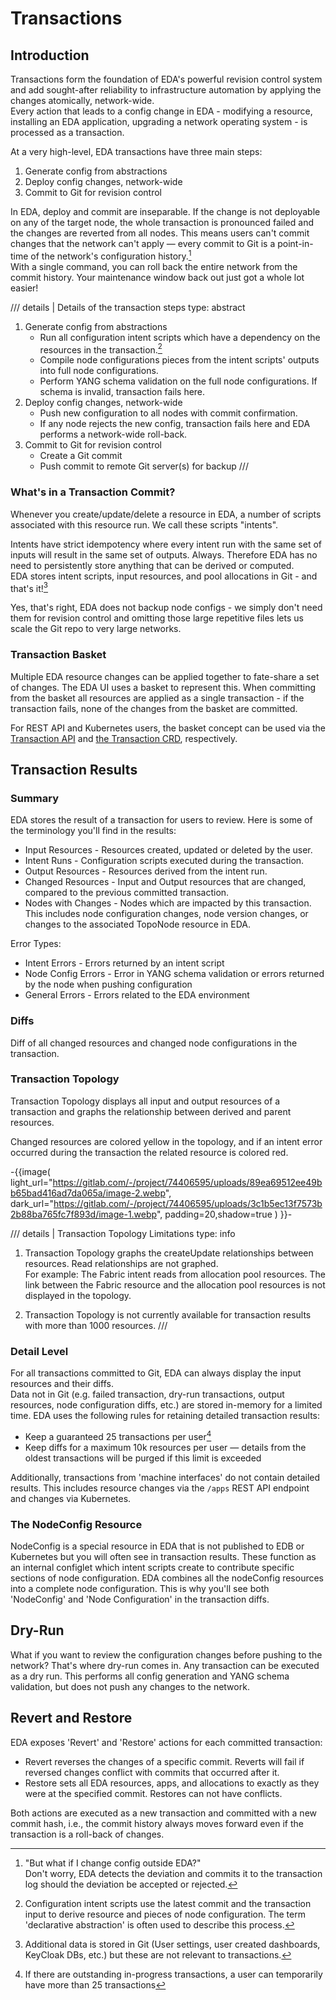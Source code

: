 # Transactions

## Introduction

Transactions form the foundation of EDA's powerful revision control system and add sought-after reliability to infrastructure automation by applying the changes atomically, network-wide.  
Every action that leads to a config change in EDA - modifying a resource, installing an EDA application, upgrading a network operating system - is processed as a transaction.  

At a very high-level, EDA transactions have three main steps:

1. Generate config from abstractions
1. Deploy config changes, network-wide
1. Commit to Git for revision control

In EDA, deploy and commit are inseparable. If the change is not deployable on any of the target node, the whole transaction is pronounced failed and the changes are reverted from all nodes. This means users can't commit changes that the network can't apply — every commit to Git is a point-in-time of the network's configuration history.[^1]  
With a single command, you can roll back the entire network from the commit history. Your maintenance window back out just got a whole lot easier!

/// details | Details of the transaction steps
    type: abstract

1. Generate config from abstractions
    * Run all configuration intent scripts which have a dependency on the resources in the transaction.[^2]
    * Compile node configurations pieces from the intent scripts' outputs into full node configurations.
    * Perform YANG schema validation on the full node configurations. If schema is invalid, transaction fails here.
1. Deploy config changes, network-wide
    * Push new configuration to all nodes with commit confirmation.
    * If any node rejects the new config, transaction fails here and EDA performs a network-wide roll-back.
1. Commit to Git for revision control
    * Create a Git commit
    * Push commit to remote Git server(s) for backup
///

### What's in a Transaction Commit?

Whenever you create/update/delete a resource in EDA, a number of scripts associated with this resource run. We call these scripts "intents".

Intents have strict idempotency where every intent run with the same set of inputs will result in the same set of outputs. Always.
Therefore EDA has no need to persistently store anything that can be derived or computed.  
EDA stores intent scripts, input resources, and pool allocations in Git - and that's it![^3]

Yes, that's right, EDA does not backup node configs - we simply don't need them for revision control and omitting those large repetitive files lets us scale the Git repo to very large networks.

### Transaction Basket

Multiple EDA resource changes can be applied together to fate-share a set of changes. The EDA UI uses a basket to represent this. When committing from the basket all resources are applied as a single transaction - if the transaction fails, none of the changes from the basket are committed.

For REST API and Kubernetes users, the basket concept can be used via the [Transaction API](https://rest.wiki/?https://raw.githubusercontent.com/eda-labs/openapi/refs/tags/v-{{eda_version}}-/core/core.json) and [the Transaction CRD](https://crd.eda.dev/transactions.core.eda.nokia.com/v1), respectively.

## Transaction Results

### Summary

EDA stores the result of a transaction for users to review. Here is some of the terminology you'll find in the results:

* Input Resources - Resources created, updated or deleted by the user.
* Intent Runs - Configuration scripts executed during the transaction.
* Output Resources - Resources derived from the intent run.
* Changed Resources - Input and Output resources that are changed, compared to the previous committed transaction.
* Nodes with Changes - Nodes which are impacted by this transaction. This includes node configuration changes, node version changes, or changes to the associated TopoNode resource in EDA.

Error Types:

* Intent Errors - Errors returned by an intent script
* Node Config Errors - Error in YANG schema validation or errors returned by the node when pushing configuration
* General Errors - Errors related to the EDA environment

### Diffs

Diff of all changed resources and changed node configurations in the transaction.

### Transaction Topology

Transaction Topology displays all input and output resources of a transaction and graphs the relationship between derived and parent resources.

Changed resources are colored yellow in the topology, and if an intent error occurred during the transaction the related resource is colored red.

-{{image(
    light_url="https://gitlab.com/-/project/74406595/uploads/89ea69512ee49bb65bad416ad7da065a/image-2.webp",
    dark_url="https://gitlab.com/-/project/74406595/uploads/3c1b5ec13f7573b2b88ba765fc7f893d/image-1.webp",
    padding=20,shadow=true
)
}}-

/// details | Transaction Topology Limitations
    type: info

1. Transaction Topology graphs the createUpdate relationships between resources. Read relationships are not graphed.  
For example: The Fabric intent reads from allocation pool resources. The link between the Fabric resource and the allocation pool resources is not displayed in the topology.

1. Transaction Topology is not currently available for transaction results with more than 1000 resources.
///

### Detail Level

For all transactions committed to Git, EDA can always display the input resources and their diffs.  
Data not in Git (e.g. failed transaction, dry-run transactions, output resources, node configuration diffs, etc.) are stored in-memory for a limited time. EDA uses the following rules for retaining detailed transaction results:

* Keep a guaranteed 25 transactions per user[^4]
* Keep diffs for a maximum 10k resources per user — details from the oldest transactions will be purged if this limit is exceeded

Additionally, transactions from 'machine interfaces' do not contain detailed results. This includes resource changes via the `/apps` REST API endpoint and changes via Kubernetes.

### The NodeConfig Resource

NodeConfig is a special resource in EDA that is not published to EDB or Kubernetes but you will often see in transaction results. These function as an internal configlet which intent scripts create to contribute specific sections of node configuration. EDA combines all the nodeConfig resources into a complete node configuration. This is why you'll see both 'NodeConfig' and 'Node Configuration' in the transaction diffs.

## Dry-Run

What if you want to review the configuration changes before pushing to the network? That's where dry-run comes in.
Any transaction can be executed as a dry run. This performs all config generation and YANG schema validation, but does not push any changes to the network.

## Revert and Restore

EDA exposes 'Revert' and 'Restore' actions for each committed transaction:

* Revert reverses the changes of a specific commit. Reverts will fail if reversed changes conflict with commits that occurred after it.
* Restore sets all EDA resources, apps, and allocations to exactly as they were at the specified commit. Restores can not have conflicts.

Both actions are executed as a new transaction and committed with a new commit hash, i.e., the commit history always moves forward even if the transaction is a roll-back of changes.

[^1]: "But what if I change config outside EDA?"  
Don't worry, EDA detects the deviation and commits it to the transaction log should the deviation be accepted or rejected.
[^2]: Configuration intent scripts use the latest commit and the transaction input to derive resource and pieces of node configuration. The term 'declarative abstraction' is often used to describe this process.
[^3]: Additional data is stored in Git (User settings, user created dashboards, KeyCloak DBs, etc.) but these are not relevant to transactions.
[^4]: If there are outstanding in-progress transactions, a user can temporarily have more than 25 transactions
